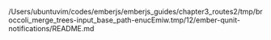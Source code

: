 /Users/ubuntuvim/codes/emberjs/emberjs_guides/chapter3_routes2/tmp/broccoli_merge_trees-input_base_path-enucEmiw.tmp/12/ember-qunit-notifications/README.md